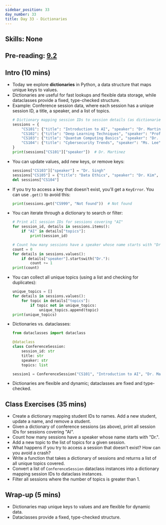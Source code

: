 ```yaml
---
sidebar_position: 33
day_number: 33
title: Day 33 - Dictionaries
---
```


## Skills: None

## Pre-reading: [9.2]({{DCIC_DOMAIN}}/dictionaries.html)

## Intro (10 mins)
- Today we explore **dictionaries** in Python, a data structure that maps unique keys to values.
- Dictionaries are useful for fast lookups and flexible data storage, while dataclasses provide a fixed, type-checked structure.
- Example: Conference session data, where each session has a unique session ID, a title, a speaker, and a list of topics.
  ```python
  # Dictionary mapping session IDs to session details (as dictionaries)
  sessions = {
      "CS101": {"title": "Introduction to AI", "speaker": "Dr. Martinez", "topics": ["AI", "Machine Learning"]},
      "CS102": {"title": "Deep Learning Techniques", "speaker": "Prof. Nguyen", "topics": ["Neural Networks", "Deep Learning"]},
      "CS103": {"title": "Quantum Computing Basics", "speaker": "Dr. Patel", "topics": ["Quantum", "Computing"]},
      "CS104": {"title": "Cybersecurity Trends", "speaker": "Ms. Lee", "topics": ["Security", "Networking"]}
  }
  print(sessions["CS101"]["speaker"])  # Dr. Martinez
  ```
- You can update values, add new keys, or remove keys:
  ```python
  sessions["CS103"]["speaker"] = "Dr. Singh"
  sessions["CS105"] = {"title": "Data Ethics", "speaker": "Dr. Kim", "topics": ["Ethics", "Data"]}
  del sessions["CS104"]
  ```
- If you try to access a key that doesn't exist, you'll get a `KeyError`. You can use `.get()` to avoid this:
  ```python
  print(sessions.get("CS999", "Not found"))  # Not found
  ```
- You can iterate through a dictionary to search or filter:
  ```python
  # Print all session IDs for sessions covering "AI"
  for session_id, details in sessions.items():
      if "AI" in details["topics"]:
          print(session_id)

  # Count how many sessions have a speaker whose name starts with "Dr."
  count = 0
  for details in sessions.values():
      if details["speaker"].startswith("Dr."):
          count += 1
  print(count)
  ```
- You can collect all unique topics (using a list and checking for duplicates):
  ```python
  unique_topics = []
  for details in sessions.values():
      for topic in details["topics"]:
          if topic not in unique_topics:
              unique_topics.append(topic)
  print(unique_topics)
  ```
- Dictionaries vs. dataclasses:
  ```python
  from dataclasses import dataclass

  @dataclass
  class ConferenceSession:
      session_id: str
      title: str
      speaker: str
      topics: list

  session1 = ConferenceSession("CS101", "Introduction to AI", "Dr. Martinez", ["AI", "Machine Learning"])
  ```
- Dictionaries are flexible and dynamic; dataclasses are fixed and type-checked.

## Class Exercises (35 mins)
- Create a dictionary mapping student IDs to names. Add a new student, update a name, and remove a student.
- Given a dictionary of conference sessions (as above), print all session IDs for sessions covering "AI".
- Count how many sessions have a speaker whose name starts with "Dr.".
- Add a new topic to the list of topics for a given session.
- What happens if you try to access a session that doesn't exist? How can you avoid a crash?
- Write a function that takes a dictionary of sessions and returns a list of all unique topics covered.
- Convert a list of `ConferenceSession` dataclass instances into a dictionary mapping session IDs to dataclass instances.
- Filter all sessions where the number of topics is greater than 1.

## Wrap-up (5 mins)
- Dictionaries map unique keys to values and are flexible for dynamic data.
- Dataclasses provide a fixed, type-checked structure.
